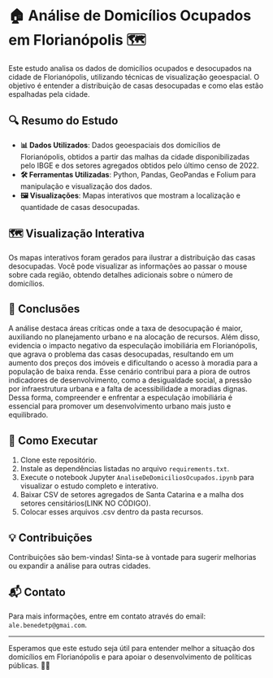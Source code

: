 # 🏠 Análise de Domicílios Ocupados em Florianópolis 🗺️

Este estudo analisa os dados de domicílios ocupados e desocupados na cidade de Florianópolis, utilizando técnicas de visualização geoespacial. O objetivo é entender a distribuição de casas desocupadas e como elas estão espalhadas pela cidade.

## 🔍 Resumo do Estudo

- **📊 Dados Utilizados**: Dados geoespaciais dos domicílios de Florianópolis, obtidos a partir das malhas da cidade disponibilizadas pelo IBGE e dos setores agregados obtidos pelo último censo de 2022.
- **🛠️ Ferramentas Utilizadas**: Python, Pandas, GeoPandas e Folium para manipulação e visualização dos dados.
- **🖼️ Visualizações**: Mapas interativos que mostram a localização e quantidade de casas desocupadas.

## 🗺️ Visualização Interativa

Os mapas interativos foram gerados para ilustrar a distribuição das casas desocupadas. Você pode visualizar as informações ao passar o mouse sobre cada região, obtendo detalhes adicionais sobre o número de domicílios.

## 📌 Conclusões

A análise destaca áreas críticas onde a taxa de desocupação é maior, auxiliando no planejamento urbano e na alocação de recursos. Além disso, evidencia o impacto negativo da especulação imobiliária em Florianópolis, que agrava o problema das casas desocupadas, resultando em um aumento dos preços dos imóveis e dificultando o acesso à moradia para a população de baixa renda. Esse cenário contribui para a piora de outros indicadores de desenvolvimento, como a desigualdade social, a pressão por infraestrutura urbana e a falta de acessibilidade a moradias dignas. Dessa forma, compreender e enfrentar a especulação imobiliária é essencial para promover um desenvolvimento urbano mais justo e equilibrado.

## 📜 Como Executar

1. Clone este repositório.
2. Instale as dependências listadas no arquivo `requirements.txt`.
3. Execute o notebook Jupyter `AnaliseDeDomiciliosOcupados.ipynb` para visualizar o estudo completo e interativo.
4. Baixar CSV de setores agregados de Santa Catarina e a malha dos setores censitários(LINK NO CÓDIGO).
5. Colocar esses arquivos .csv dentro da pasta recursos.

## 💡 Contribuições

Contribuições são bem-vindas! Sinta-se à vontade para sugerir melhorias ou expandir a análise para outras cidades.

## 📬 Contato

Para mais informações, entre em contato através do email: `ale.benedetp@gmai.com`.

---

Esperamos que este estudo seja útil para entender melhor a situação dos domicílios em Florianópolis e para apoiar o desenvolvimento de políticas públicas. 🏡✨
